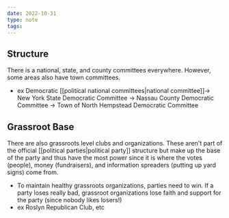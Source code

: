 ```yaml
---
date: 2022-10-31
type: note
tags:
---
```


## Structure
There is a national, state, and county committees everywhere. However, some areas also have town committees.
- ex Democratic [[political national committees|national committee]]→ New York State Democratic Committee → Nassau County Democratic Committee → Town of North Hempstead Democratic Committee

## Grassroot Base
There are also grassroots level clubs and organizations. These aren't part of the official [[political parties|political party]] structure but make up the base of the party and thus have the most power since it is where the votes (people), money (fundraisers), and information spreaders (putting up yard signs) come from.
- To maintain healthy grassroots organizations, parties need to win. If a party loses really bad, grassroot organizations lose faith and support for the party (since nobody likes losers!)
- ex Roslyn Republican Club, etc
